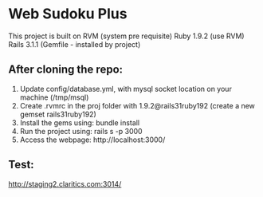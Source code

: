 Web Sudoku Plus
===============

This project is built on
RVM (system pre requisite)
Ruby 1.9.2 (use RVM)
Rails 3.1.1 (Gemfile - installed by project)

After cloning the repo:
-----------------------
1. Update config/database.yml, with mysql socket location on your machine (/tmp/msql)
2. Create .rvmrc in the proj folder with 1.9.2@rails31ruby192 (create a new gemset rails31ruby192)
3. Install the gems using: bundle install
4. Run the project using: rails s -p 3000
5. Access the webpage: http://localhost:3000/

Test:
-----
http://staging2.claritics.com:3014/